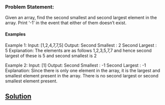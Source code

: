### Problem Statement:
 Given an array, find the second smallest and second largest element in the array. Print ‘-1’ in the event that either of them doesn’t exist.

#### Examples
Example 1:
Input:
 [1,2,4,7,7,5]
Output:
 Second Smallest : 2
	Second Largest : 5
Explanation:
 The elements are as follows 1,2,3,5,7,7 and hence second largest of these is 5 and second smallest is 2

Example 2:
Input:
 [1]
Output:
 Second Smallest : -1
	Second Largest : -1
Explanation:
 Since there is only one element in the array, it is the largest and smallest element present in the array. There is no second largest or second smallest element present.

## [Solution](./Main.java)